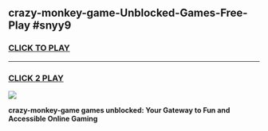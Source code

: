 
## crazy-monkey-game-Unblocked-Games-Free-Play #snyy9
<h3>
<a href="https://us.freeplayer.one?title=crazy-monkey-game&ref=9M">CLICK TO PLAY</a></h3>
<hr>

<h3>
<a href="https://us.freeplayer.one?title=crazy-monkey-game&ref=9M">CLICK 2 PLAY</a>
  
</h3>

<a href="https://us.freeplayer.one?title=crazy-monkey-game&ref=9M"><img src="https://clearcache.store/games.png"></a>


**crazy-monkey-game games unblocked: Your Gateway to Fun and Accessible Online Gaming**
